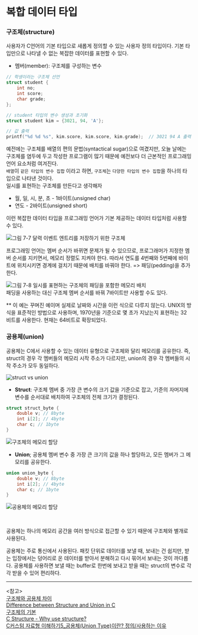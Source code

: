 # 복합 데이터 타입

### 구조체(structure)

사용자가 C언어의 기본 타입으로 새롭게 정의할 수 있는 사용자 정의 타입이다.
기본 타입만으로 나타낼 수 없는 복잡한 데이터를 표현할 수 있다.

- 멤버(member): 구조체를 구성하는 변수

```c
// 학생이라는 구조체 선언
struct student {
    int no;
    int score;
    char grade;
};

// student 타입의 변수 생성과 초기화
struct student kim = {3021, 94, 'A'};

// 값 출력
printf("%d %d %s", kim.score, kim.score, kim.grade);  // 3021 94 A 출력

```

예전에는 구조체를 배열의 편의 문법(syntactical sugar)으로 여겼지만, 오늘 날에는 구조체를 염두에 두고 작성한 프로그램이 많기 때문에 예전보다 더 근본적인 프로그래밍 언어 요소처럼 여겨진다.
<br />
`배열`이 `같은 타입의 변수 집합` 이라고 하면, `구조체`는 `다양한 타입의 변수 집합`을 하나의 타입으로 나타낸 것이다.
<br />
일시를 표현하는 구조체를 만든다고 생각해자

- 월, 일, 시, 분, 초 - 1바이트(unsigned char)
- 연도 - 2바이트(unsigned short)

이런 복잡한 데이터 타입을 프로그래밍 언어가 기본 제공하는 데이터 타입처럼 사용할 수 있다.

![그림 7-7 달력 이벤트 엔트리를 저장하기 위한 구조체](https://media.discordapp.net/attachments/879215554379018243/992792960095752322/unknown.png?width=781&height=189)
<br />

프로그래밍 언어는 멤버 순서가 바뀌면 문제가 될 수 있으므로, 프로그래머가 지정한 멤버 순서를 지키면서, 메모리 정렬도 지켜야 한다. 따라서 연도를 4번째와 5번째에 바이트에 위치시키면 경계에 걸치기 때문에 배치를 바꿔야 한다. => 패딩(pedding)을 추가한다.

![그림 7-8 일시를 표현하는 구조체의 패딩을 포함한 메모리 배치](https://cdn.discordapp.com/attachments/879215554379018243/992793096158990447/unknown.png)
<br />
패딩을 사용하는 대신 구조체 멤버 순서를 바꿔 7바이트만 사용할 수도 있다.

\*\* 이 예는 꾸며진 예이며 실제로 날짜와 시간을 이런 식으로 다루지 않는다.
UNIX의 방식을 표준적인 방법으로 사용하며, 1970년을 기준으로 몇 초가 지났는지 표현하는 32 비트를 사용한다. 현재는 64비트로 확장되었다.
<br />

### 공용체(union)

공용체는 C에서 사용할 수 있는 데이터 유형으로 구조체와 달리 메모리를 공유한다. 즉, struct의 경우 각 멤버들의 메모리 시작 주소가 다르지만, union의 경우 각 멤버들의 시작 주소가 모두 동일하다.

![struct vs union](https://cdn.discordapp.com/attachments/879215554379018243/992810506983317534/unknown.png)
<br />

- **Struct**: 구조체 멤버 중 가장 큰 변수의 크기 값을 기준으로 잡고, 기준의 자머지에 변수를 순서대로 배치하여 구조체의 전체 크기가 결정된다.

```c
struct struct_byte {
    double v; // 8byte
    int i[2]; // 4byte
    char c; // 1byte
}
```

![구조체의 메모리 할당](https://cdn.discordapp.com/attachments/879215554379018243/992813472599507035/unknown.png)
<br />

- **Union**; 공용체 멤버 변수 중 가장 큰 크기의 값을 하나 할당하고, 모든 멤버가 그 메모리를 공유한다.

```c
union union_byte {
    double v; // 8byte
    int i[2]; // 4byte
    char c; // 1byte
}
```

![공용체의 메모리 할당](https://cdn.discordapp.com/attachments/879215554379018243/992813238490251334/unknown.png)

<br />

공용체는 하나의 메모리 공간을 여러 방식으로 접근할 수 있기 때문에 구조체와 별개로 사용된다.

공용체는 주로 통신에서 사용된다.
패킷 단위로 데이터를 보낼 때, 보내는 건 쉽지만, 받는 입장에서는 덩어리로 온 데이터를 받아서 분해하고 다시 묶어서 보내는 것이 까다롭다. 공용체를 사용하면 보낼 때는 buffer로 한번에 보내고 받을 때는 struct의 변수로 각각 받을 수 있어 편리하다.

---

<참고><br />
[구조체와 공용체 차이](https://blog.naver.com/PostView.naver?blogId=ratoa&logNo=220658695667&redirect=Dlog&widgetTypeCall=true&topReferer=https%3A%2F%2Fwww.google.com%2F&directAccess=false)<br />
[Difference between Structure and Union in C](https://www.geeksforgeeks.org/difference-structure-union-c/)<br />
[구조체의 기본](http://www.tcpschool.com/c/c_struct_intro)<br />
[C Structure - Why use structure?](https://www.javatpoint.com/structure-in-c)<br />
[ C커스텀 자료형 이해하기5\_공용체(Union Type)이란? 정의/사용하는 이유](https://bite-sized-learning.tistory.com/315)
